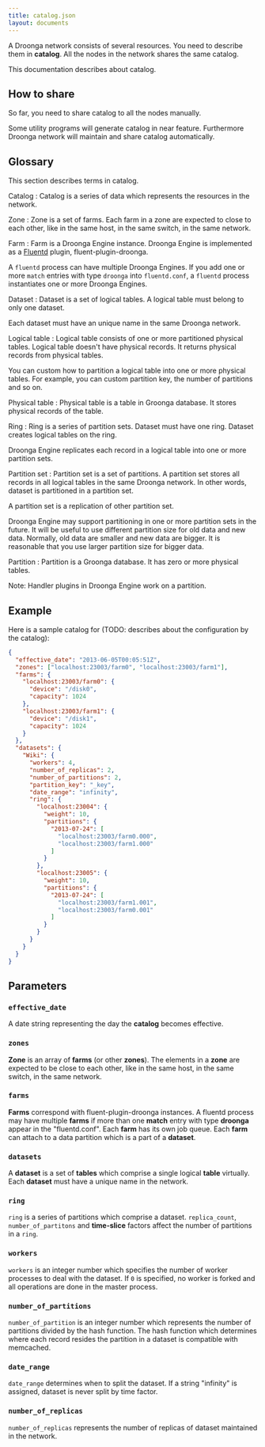 ```yaml
---
title: catalog.json
layout: documents
---
```


A Droonga network consists of several resources. You need to describe
them in **catalog**. All the nodes in the network shares the same
catalog.

This documentation describes about catalog.

## How to share

So far, you need to share catalog to all the nodes manually.

Some utility programs will generate catalog in near feature.
Furthermore Droonga network will maintain and share catalog
automatically.

## Glossary

This section describes terms in catalog.

Catalog
: Catalog is a series of data which represents the resources in the
  network.

Zone
: Zone is a set of farms. Each farm in a zone are expected to close to
  each other, like in the same host, in the same switch, in the same
  network.

Farm
: Farm is a Droonga Engine instance. Droonga Engine is implemented as
  a [Fluentd][] plugin, fluent-plugin-droonga.

  A `fluentd` process can have multiple Droonga Engines. If you add
  one or more `match` entries with type `droonga` into `fluentd.conf`,
  a `fluentd` process instantiates one or more Droonga Engines.

Dataset
: Dataset is a set of logical tables. A logical table must belong to
  only one dataset.

  Each dataset must have an unique name in the same Droonga network.

Logical table
: Logical table consists of one or more partitioned physical tables.
  Logical table doesn't have physical records. It returns physical
  records from physical tables.

  You can custom how to partition a logical table into one or more
  physical tables. For example, you can custom partition key, the
  number of partitions and so on.

Physical table
: Physical table is a table in Groonga database. It stores physical
  records of the table.

Ring
: Ring is a series of partition sets. Dataset must have one
  ring. Dataset creates logical tables on the ring.

  Droonga Engine replicates each record in a logical table into one or
  more partition sets.

Partition set
: Partition set is a set of partitions. A partition set stores all
  records in all logical tables in the same Droonga network. In other
  words, dataset is partitioned in a partition set.

  A partition set is a replication of other partition set.

  Droonga Engine may support partitioning in one or more partition
  sets in the future. It will be useful to use different partition
  size for old data and new data. Normally, old data are smaller and
  new data are bigger. It is reasonable that you use larger partition
  size for bigger data.

Partition
: Partition is a Groonga database. It has zero or more physical
  tables.

  Note: Handler plugins in Droonga Engine work on a partition.

## Example

Here is a sample catalog for (TODO: describes about the
configuration by the catalog):

~~~json
{
  "effective_date": "2013-06-05T00:05:51Z",
  "zones": ["localhost:23003/farm0", "localhost:23003/farm1"],
  "farms": {
    "localhost:23003/farm0": {
      "device": "/disk0",
      "capacity": 1024
    },
    "localhost:23003/farm1": {
      "device": "/disk1",
      "capacity": 1024
    }
  },
  "datasets": {
    "Wiki": {
      "workers": 4,
      "number_of_replicas": 2,
      "number_of_partitions": 2,
      "partition_key": "_key",
      "date_range": "infinity",
      "ring": {
        "localhost:23004": {
          "weight": 10,
          "partitions": {
            "2013-07-24": [
              "localhost:23003/farm0.000",
              "localhost:23003/farm1.000"
            ]
          }
        },
        "localhost:23005": {
          "weight": 10,
          "partitions": {
            "2013-07-24": [
              "localhost:23003/farm1.001",
              "localhost:23003/farm0.001"
            ]
          }
        }
      }
    }
  }
}
~~~

## Parameters

### `effective_date`

A date string representing the day the **catalog** becomes effective.

### `zones`

**Zone** is an array of **farms** (or other **zones**). The elements in a **zone** are expected to be close to each other, like in the same host, in the same switch, in the same network.

### `farms`

**Farms** correspond with fluent-plugin-droonga instances. A fluentd process may have multiple **farms** if more than one **match** entry with type **droonga** appear in the "fluentd.conf".
Each **farm** has its own job queue.
Each **farm** can attach to a data partition which is a part of a **dataset**.

### `datasets`

A **dataset** is a set of **tables** which comprise a single logical **table** virtually.
Each **dataset** must have a unique name in the network.

### `ring`

`ring` is a series of partitions which comprise a dataset. `replica_count`, `number_of_partitons` and **time-slice** factors affect the number of partitions in a `ring`.

### `workers`

`workers` is an integer number which specifies the number of worker processes to deal with the dataset.
If `0` is specified, no worker is forked and all operations are done in the master process.

### `number_of_partitions`

`number_of_partition` is an integer number which represents the number of partitions divided by the hash function. The hash function which determines where each record resides the partition in a dataset is compatible with memcached.

### `date_range`

`date_range` determines when to split the dataset. If a string "infinity" is assigned, dataset is never split by time factor.

### `number_of_replicas`

`number_of_replicas` represents the number of replicas of dataset maintained in the network.

  [Fluentd]: http://fluentd.org/
